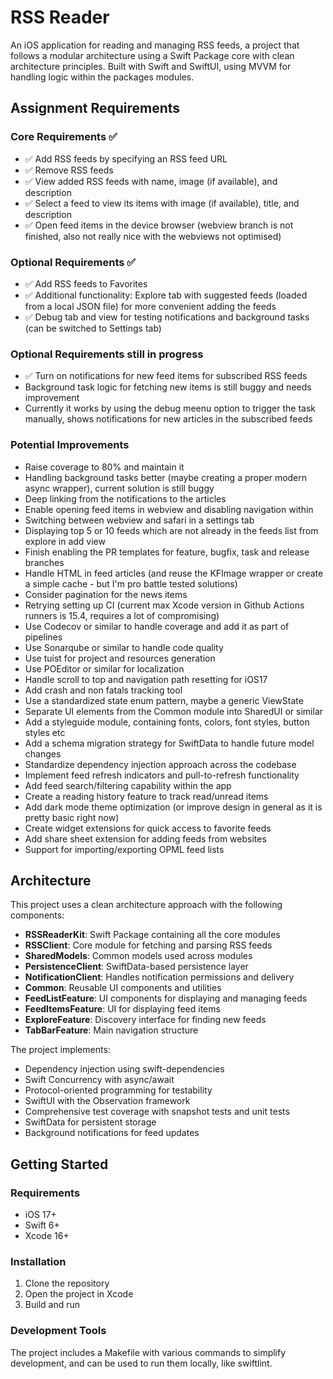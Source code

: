 # RSS Reader

An iOS application for reading and managing RSS feeds, a project that follows a modular architecture using a Swift Package core with clean architecture principles.
Built with Swift and SwiftUI, using MVVM for handling logic within the packages modules. 

## Assignment Requirements

### Core Requirements ✅
- ✅ Add RSS feeds by specifying an RSS feed URL
- ✅ Remove RSS feeds 
- ✅ View added RSS feeds with name, image (if available), and description
- ✅ Select a feed to view its items with image (if available), title, and description
- ✅ Open feed items in the device browser (webview branch is not finished, also not really nice with the webviews not optimised)

### Optional Requirements ✅
- ✅ Add RSS feeds to Favorites
- ✅ Additional functionality: Explore tab with suggested feeds (loaded from a local JSON file) for more convenient adding the feeds
- ✅ Debug tab and view for testing notifications and background tasks (can be switched to Settings tab)

### Optional Requirements still in progress
- ✅ Turn on notifications for new feed items for subscribed RSS feeds
- Background task logic for fetching new items is still buggy and needs improvement
- Currently it works by using the debug meenu option to trigger the task manually, shows notifications for new articles in the subscribed feeds

### Potential Improvements
- Raise coverage to 80% and maintain it
- Handling background tasks better (maybe creating a proper modern async wrapper), current solution is still buggy
- Deep linking from the notifications to the articles
- Enable opening feed items in webview and disabling navigation within
- Switching between webview and safari in a settings tab
- Displaying top 5 or 10 feeds which are not already in the feeds list from explore in add view 
- Finish enabling the PR templates for feature, bugfix, task and release branches
- Handle HTML in feed articles (and reuse the KFImage wrapper or create a simple cache - but I'm pro battle tested solutions)
- Consider pagination for the news items
- Retrying setting up CI (current max Xcode version in Github Actions runners is 15.4, requires a lot of compromising)
- Use Codecov or similar to handle coverage and add it as part of pipelines
- Use Sonarqube or similar to handle code quality
- Use tuist for project and resources generation
- Use POEditor or similar for localization
- Handle scroll to top and navigation path resetting for iOS17
- Add crash and non fatals tracking tool
- Use a standardized state enum pattern, maybe a generic ViewState<T>
- Separate UI elements from the Common module into SharedUI or similar
- Add a styleguide module, containing fonts, colors, font styles, button styles etc
- Add a schema migration strategy for SwiftData to handle future model changes
- Standardize dependency injection approach across the codebase
- Implement feed refresh indicators and pull-to-refresh functionality
- Add feed search/filtering capability within the app
- Create a reading history feature to track read/unread items
- Add dark mode theme optimization (or improve design in general as it is pretty basic right now)
- Create widget extensions for quick access to favorite feeds
- Add share sheet extension for adding feeds from websites
- Support for importing/exporting OPML feed lists
 

## Architecture

This project uses a clean architecture approach with the following components:

- **RSSReaderKit**: Swift Package containing all the core modules
- **RSSClient**: Core module for fetching and parsing RSS feeds
- **SharedModels**: Common models used across modules
- **PersistenceClient**: SwiftData-based persistence layer
- **NotificationClient**: Handles notification permissions and delivery
- **Common**: Reusable UI components and utilities
- **FeedListFeature**: UI components for displaying and managing feeds
- **FeedItemsFeature**: UI for displaying feed items
- **ExploreFeature**: Discovery interface for finding new feeds
- **TabBarFeature**: Main navigation structure

The project implements:
- Dependency injection using swift-dependencies
- Swift Concurrency with async/await
- Protocol-oriented programming for testability
- SwiftUI with the Observation framework
- Comprehensive test coverage with snapshot tests and unit tests
- SwiftData for persistent storage
- Background notifications for feed updates

## Getting Started

### Requirements
- iOS 17+
- Swift 6+
- Xcode 16+

### Installation

1. Clone the repository
2. Open the project in Xcode
3. Build and run

### Development Tools

The project includes a Makefile with various commands to simplify development, and can be used to run them locally, like swiftlint.

